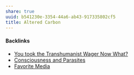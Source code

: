```yaml
---
share: true
uuid: b541230e-3354-44a6-ab43-917335802cf5
title: Altered Carbon
---
```

#### Backlinks

* [You took the Transhumanist Wager Now What?](/34608d94-e304-4aa4-9339-f23d3fa39359)
* [Consciousness and Parasites](/b31360a6-ae1d-45d2-95e1-cd884a27971f)
* [Favorite Media](/cf6a4db5-dcac-48ae-97ec-cf40f28e2b20)